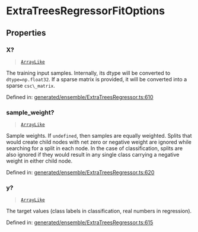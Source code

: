 # ExtraTreesRegressorFitOptions

## Properties

### X?

> [`ArrayLike`](../types/ArrayLike.md)

The training input samples. Internally, its dtype will be converted to `dtype=np.float32`. If a sparse matrix is provided, it will be converted into a sparse `csc\_matrix`.

Defined in:  [generated/ensemble/ExtraTreesRegressor.ts:610](https://github.com/transitive-bullshit/scikit-learn-ts/blob/92ab806/packages/sklearn/src/generated/ensemble/ExtraTreesRegressor.ts#L610)

### sample\_weight?

> [`ArrayLike`](../types/ArrayLike.md)

Sample weights. If `undefined`, then samples are equally weighted. Splits that would create child nodes with net zero or negative weight are ignored while searching for a split in each node. In the case of classification, splits are also ignored if they would result in any single class carrying a negative weight in either child node.

Defined in:  [generated/ensemble/ExtraTreesRegressor.ts:620](https://github.com/transitive-bullshit/scikit-learn-ts/blob/92ab806/packages/sklearn/src/generated/ensemble/ExtraTreesRegressor.ts#L620)

### y?

> [`ArrayLike`](../types/ArrayLike.md)

The target values (class labels in classification, real numbers in regression).

Defined in:  [generated/ensemble/ExtraTreesRegressor.ts:615](https://github.com/transitive-bullshit/scikit-learn-ts/blob/92ab806/packages/sklearn/src/generated/ensemble/ExtraTreesRegressor.ts#L615)
